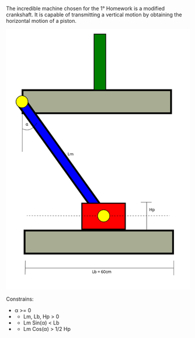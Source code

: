 The incredible machine chosen for the 1° Homework is a modified crankshaft.
It is capable of transmitting a vertical motion by obtaining the horizontal motion of a piston.

![](https://github.com/gabrielesala/meccanismo_di_spinta/blob/main/meccanismo_di_spinta.svg)

Constrains: 
- α >= 0 
- - Lm, Lb, Hp > 0 
- - Lm Sin(α) < Lb 
- - Lm Cos(α) > 1/2 Hp
